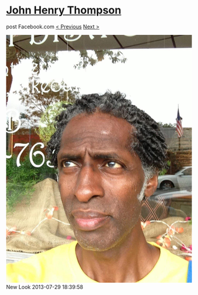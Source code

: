 # [John Henry Thompson](../README.md)
post Facebook.com
[< Previous](2013-07-29-1.md) [Next >](2013-07-29-3.md)

[![](../media/2013-07-29/New-Look-1.jpg)](../README.md)
New Look
2013-07-29 18:39:58